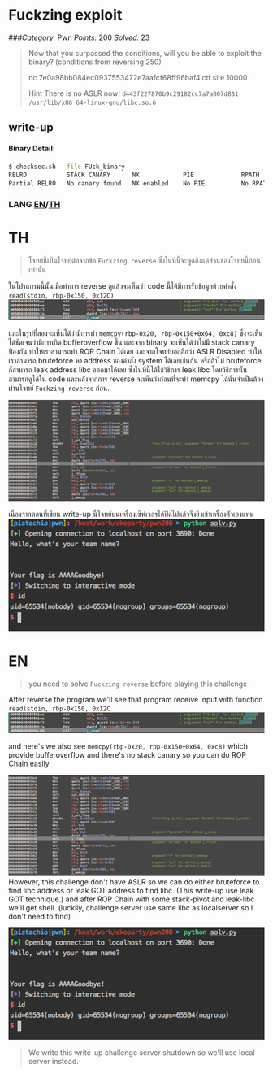 # Fuckzing exploit

###*Category:* Pwn *Points:* 200 *Solved:* 23

>Now that you surpassed the conditions, will you be able to exploit the binary? (conditions from reversing 250)
>
>nc 7e0a98bb084ec0937553472e7aafcf68ff96baf4.ctf.site 10000
>
>Hint
>There is no ASLR now!
>`d443f227870b9c29182cc7a7a007d881 /usr/lib/x86_64-linux-gnu/libc.so.6`
>

## write-up
#### Binary Detail:
```zsh
$ checksec.sh --file FUck_binary                                                                                           1 ↵ [12:25:00]
RELRO           STACK CANARY      NX            PIE             RPATH      RUNPATH      FILE
Partial RELRO   No canary found   NX enabled    No PIE          No RPATH   No RUNPATH   FUck_binary
```
### LANG [EN](#user-content-en)/[TH](#user-content-th)



# TH

> โจทย์นี้เป็นโจทย์ต่อจากข้อ `Fuckzing reverse` ซึ่งในทีนี้จะพูดถึงแค่ส่วนของโจทย์นี้ก่อนเท่านั้น 

ในโปรแกรมนี้นั้นเมื่อทำการ reverse ดูแล้วจะเห็นว่า code นี้ได้มีการรับข้อมูลด้วยคำสั่ง `read(stdin, rbp-0x150, 0x12C)`
![alt text](image/read.png)

และในรูปที่สองจะเห็นได้ว่ามีการทำ `memcpy(rbp-0x20, rbp-0x150+0x64, 0xc8)` ซึ่งจะเห็นได้ชัดเจนว่ามีการเกิด bufferoverflow ขึ้น และจาก binary จะเห็นได้ว่าไม่มี stack canary ป้องกัน
ทำให้เราสามารถทำ ROP Chain ได้เลย และจากโจทย์บอกอีกว่า ASLR Disabled ทำให้เราสามารถ bruteforce หา address ของคำสั่ง system ได้เลยเช่นกัน หรือถ้าไม่ bruteforce ก็สามารถ leak address libc ออกมาได้เลย ซึ่งในที่นี้ได้ใช้วิธีการ leak libc โดยวิธีการนั้นสามารถดูได้ใน code และหลังจากการ reverse จะเห็นว่าก่อนที่จะทำ memcpy ได้นั้นจำเป็นต้องผ่านโจทย์ `Fuckzing reverse` ก่อน.

![memcpy](image/memcpy.png)

เนื่องจากตอนที่เขียน write-up นี้โจทย์บนเครื่องเซิฟเวอรได้ปิดไปแล้วจึงยิงเข้าเครื่องตัวเองแทน
![pwn](image/pwn.png)
# EN

> you need to solve `Fuckzing reverse` before playing this challenge

After reverse the program we'll see that program receive input with function `read(stdin, rbp-0x150, 0x12C`
![alt text](image/read.png)

and here's we also see `memcpy(rbp-0x20, rbp-0x150+0x64, 0xc8)` which provide bufferoverflow and there's no stack canary so you can do ROP Chain easily. 

![memcpy](image/memcpy.png)
However, this challenge don't have ASLR so we can do either bruteforce to find libc address or leak GOT address to find libc. (This write-up use leak GOT technique.)
and after ROP Chain with some stack-pivot and leak-libc we'll get shell. (luckily, challenge server use same libc as localserver so I don't need to find)

![pwn](image/pwn.png)

> We write this write-up challenge server shutdown so we'll use local server instead.

